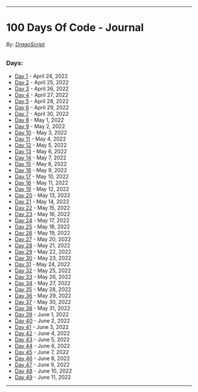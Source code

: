 ___
# 100 Days Of Code - Journal
###### By: [DragoScript](https://github.com/DragoScript)

### Days:

- [Day 1](/Days/Day1.md) - April 24, 2022
- [Day 2](/Days/Day2.md) - April 25, 2022
- [Day 3](/Days/Day3.md) - April 26, 2022
- [Day 4](/Days/Day4.md) - April 27, 2022
- [Day 5](/Days/Day5.md) - April 28, 2022
- [Day 6](/Days/Day6.md) - April 29, 2022
- [Day 7](/Days/Day7.md) - April 30, 2022
- [Day 8](/Days/Day8.md) - May 1, 2022
- [Day 9](/Days/Day9.md) - May 2, 2022
- [Day 10](/Days/Day10.md) - May 3, 2022
- [Day 11](/Days/Day11.md) - May 4, 2022
- [Day 12](/Days/Day12.md) - May 5, 2022
- [Day 13](/Days/Day13.md) - May 6, 2022
- [Day 14](/Days/Day14.md) - May 7, 2022
- [Day 15](/Days/Day15.md) - May 8, 2022
- [Day 16](/Days/Day16.md) - May 9, 2022
- [Day 17](/Days/Day17.md) - May 10, 2022
- [Day 18](/Days/Day18.md) - May 11, 2022
- [Day 19](/Days/Day19.md) - May 12, 2022
- [Day 20](/Days/Day20.md) - May 13, 2022
- [Day 21](/Days/Day21.md) - May 14, 2022
- [Day 22](/Days/Day22.md) - May 15, 2022
- [Day 23](/Days/Day23.md) - May 16, 2022
- [Day 24](/Days/Day24.md) - May 17, 2022
- [Day 25](/Days/Day25.md) - May 18, 2022
- [Day 26](/Days/Day26.md) - May 19, 2022
- [Day 27](/Days/Day27.md) - May 20, 2022
- [Day 28](/Days/Day28.md) - May 21, 2022
- [Day 29](/Days/Day29.md) - May 22, 2022
- [Day 30](/Days/Day30.md) - May 23, 2022
- [Day 31](/Days/Day31.md) - May 24, 2022
- [Day 32](/Days/Day32.md) - May 25, 2022
- [Day 33](/Days/Day33.md) - May 26, 2022
- [Day 34](/Days/Day34.md) - May 27, 2022
- [Day 35](/Days/Day35.md) - May 28, 2022
- [Day 36](/Days/Day36.md) - May 29, 2022
- [Day 37](/Days/Day37.md) - May 30, 2022
- [Day 38](/Days/Day38.md) - May 31, 2022
- [Day 39](/Days/Day39.md) - June 1, 2022
- [Day 40](/Days/Day40.md) - June 2, 2022
- [Day 41](/Days/Day41.md) - June 3, 2022
- [Day 42](/Days/Day42.md) - June 4, 2022
- [Day 43](/Days/Day43.md) - June 5, 2022
- [Day 44](/Days/Day44.md) - June 6, 2022
- [Day 45](/Days/Day45.md) - June 7, 2022
- [Day 46](/Days/Day46.md) - June 8, 2022
- [Day 47](/Days/Day47.md) - June 9, 2022
- [Day 48](/Days/Day48.md) - June 10, 2022
- [Day 49](/Days/Day49.md) - June 11, 2022
___
